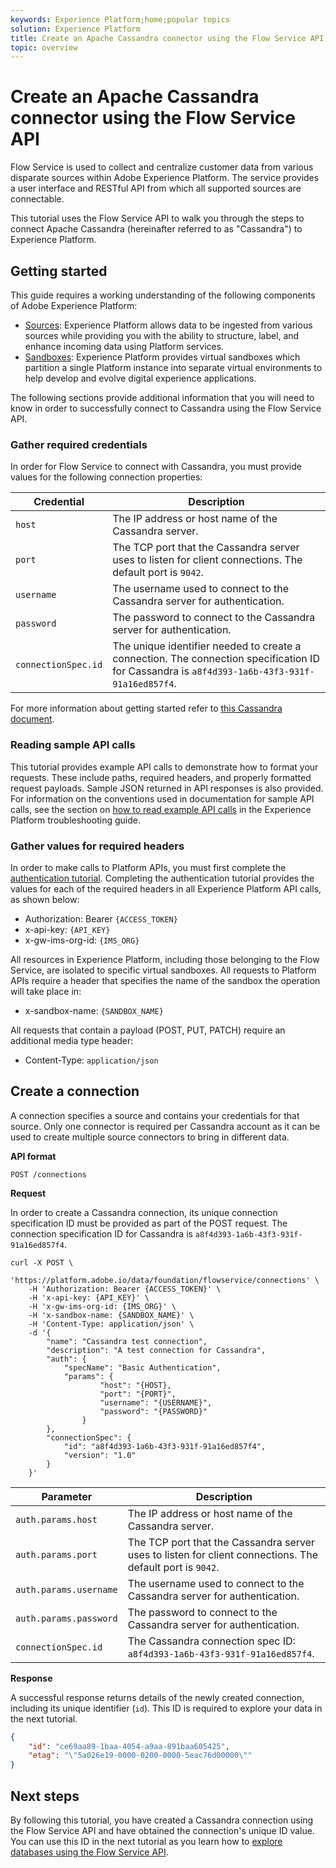 ```yaml
---
keywords: Experience Platform;home;popular topics
solution: Experience Platform
title: Create an Apache Cassandra connector using the Flow Service API
topic: overview
---
```


# Create an Apache Cassandra connector using the Flow Service API

Flow Service is used to collect and centralize customer data from various disparate sources within Adobe Experience Platform. The service provides a user interface and RESTful API from which all supported sources are connectable.

This tutorial uses the Flow Service API to walk you through the steps to connect Apache Cassandra (hereinafter referred to as "Cassandra") to Experience Platform.

## Getting started

This guide requires a working understanding of the following components of Adobe Experience Platform:

*   [Sources](../../../../home.md): Experience Platform allows data to be ingested from various sources while providing you with the ability to structure, label, and enhance incoming data using Platform services.
*   [Sandboxes](../../../../../sandboxes/home.md): Experience Platform provides virtual sandboxes which partition a single Platform instance into separate virtual environments to help develop and evolve digital experience applications.

The following sections provide additional information that you will need to know in order to successfully connect to Cassandra using the Flow Service API.

### Gather required credentials

In order for Flow Service to connect with Cassandra, you must provide values for the following connection properties:

| Credential | Description |
| ---------- | ----------- |
| `host` | The IP address or host name of the Cassandra server. |
| `port` | The TCP port that the Cassandra server uses to listen for client connections. The default port is `9042`. |
| `username` | The username used to connect to the Cassandra server for authentication. |
| `password` | The password to connect to the Cassandra server for authentication. |
| `connectionSpec.id` | The unique identifier needed to create a connection. The connection specification ID for Cassandra is `a8f4d393-1a6b-43f3-931f-91a16ed857f4`. |

For more information about getting started refer to [this Cassandra document](https://cassandra.apache.org/doc/latest/operating/security.html#authentication).

### Reading sample API calls

This tutorial provides example API calls to demonstrate how to format your requests. These include paths, required headers, and properly formatted request payloads. Sample JSON returned in API responses is also provided. For information on the conventions used in documentation for sample API calls, see the section on [how to read example API calls](../../../../../landing/troubleshooting.md#how-do-i-format-an-api-request) in the Experience Platform troubleshooting guide.

### Gather values for required headers

In order to make calls to Platform APIs, you must first complete the [authentication tutorial](../../../../../tutorials/authentication.md). Completing the authentication tutorial provides the values for each of the required headers in all Experience Platform API calls, as shown below:

*   Authorization: Bearer `{ACCESS_TOKEN}`
*   x-api-key: `{API_KEY}`
*   x-gw-ims-org-id: `{IMS_ORG}`

All resources in Experience Platform, including those belonging to the Flow Service, are isolated to specific virtual sandboxes. All requests to Platform APIs require a header that specifies the name of the sandbox the operation will take place in:

*   x-sandbox-name: `{SANDBOX_NAME}`

All requests that contain a payload (POST, PUT, PATCH) require an additional media type header:

*   Content-Type: `application/json`

## Create a connection

A connection specifies a source and contains your credentials for that source. Only one connector is required per Cassandra account as it can be used to create multiple source connectors to bring in different data.

**API format**

```http
POST /connections
```

**Request**

In order to create a Cassandra connection, its unique connection specification ID must be provided as part of the POST request. The connection specification ID for Cassandra is `a8f4d393-1a6b-43f3-931f-91a16ed857f4`.

```shell
curl -X POST \
    'https://platform.adobe.io/data/foundation/flowservice/connections' \
    -H 'Authorization: Bearer {ACCESS_TOKEN}' \
    -H 'x-api-key: {API_KEY}' \
    -H 'x-gw-ims-org-id: {IMS_ORG}' \
    -H 'x-sandbox-name: {SANDBOX_NAME}' \
    -H 'Content-Type: application/json' \
    -d '{
        "name": "Cassandra test connection",
        "description": "A test connection for Cassandra",
        "auth": {
            "specName": "Basic Authentication",
            "params": {
                    "host": "{HOST},
                    "port": "{PORT}",
                    "username": "{USERNAME}",
                    "password": "{PASSWORD}"
                }
        },
        "connectionSpec": {
            "id": "a8f4d393-1a6b-43f3-931f-91a16ed857f4",
            "version": "1.0"
        }
    }'
```

| Parameter | Description |
| --------- | ----------- |
| `auth.params.host` | The IP address or host name of the Cassandra server. |
| `auth.params.port` | The TCP port that the Cassandra server uses to listen for client connections. The default port is `9042`. |
| `auth.params.username` | The username used to connect to the Cassandra server for authentication. |
| `auth.params.password` | The password to connect to the Cassandra server for authentication. |
| `connectionSpec.id` | The Cassandra connection spec ID: `a8f4d393-1a6b-43f3-931f-91a16ed857f4`. |

**Response**

A successful response returns details of the newly created connection, including its unique identifier (`id`). This ID is required to explore your data in the next tutorial.

```json
{
    "id": "ce69aa89-1baa-4054-a9aa-891baa605425",
    "etag": "\"5a026e19-0000-0200-0000-5eac76d00000\""
}
```

## Next steps

By following this tutorial, you have created a Cassandra connection using the Flow Service API and have obtained the connection's unique ID value. You can use this ID in the next tutorial as you learn how to [explore databases using the Flow Service API](../../explore/database-nosql.md).
